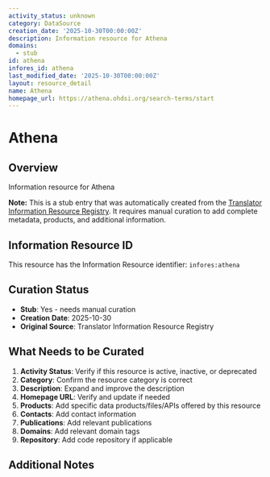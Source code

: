 ```yaml
---
activity_status: unknown
category: DataSource
creation_date: '2025-10-30T00:00:00Z'
description: Information resource for Athena
domains:
  - stub
id: athena
infores_id: athena
last_modified_date: '2025-10-30T00:00:00Z'
layout: resource_detail
name: Athena
homepage_url: https://athena.ohdsi.org/search-terms/start
---
```


# Athena

## Overview

Information resource for Athena

**Note:** This is a stub entry that was automatically created from the [Translator Information Resource Registry](https://biolink.github.io/information-resource-registry/). It requires manual curation to add complete metadata, products, and additional information.

## Information Resource ID

This resource has the Information Resource identifier: `infores:athena`

## Curation Status

- **Stub**: Yes - needs manual curation
- **Creation Date**: 2025-10-30
- **Original Source**: Translator Information Resource Registry

## What Needs to be Curated

1. **Activity Status**: Verify if this resource is active, inactive, or deprecated
2. **Category**: Confirm the resource category is correct
3. **Description**: Expand and improve the description
4. **Homepage URL**: Verify and update if needed
5. **Products**: Add specific data products/files/APIs offered by this resource
6. **Contacts**: Add contact information
7. **Publications**: Add relevant publications
8. **Domains**: Add relevant domain tags
9. **Repository**: Add code repository if applicable

## Additional Notes
